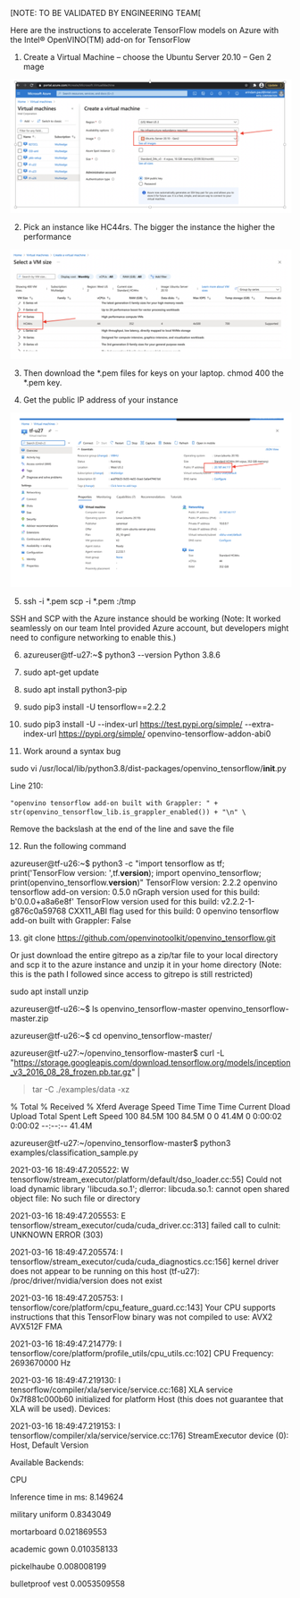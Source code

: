 [NOTE: TO BE VALIDATED BY ENGINEERING TEAM[ 

Here are the instructions to accelerate TensorFlow models on Azure with the Intel® OpenVINO(TM) add-on for TensorFlow  

1.	Create a Virtual Machine – choose the  Ubuntu Server 20.10 – Gen 2 mage

<p align="center">
 <img src="https://github.com/openvinotoolkit/openvino_tensorflow/blob/arindam-doc-changes-3-17-2011/images/Azure_image_1.png">
</p>

2.	Pick an instance  like HC44rs. The bigger the instance the higher the performance 

<p align="center">
<img src="https://github.com/openvinotoolkit/openvino_tensorflow/blob/arindam-doc-changes-3-17-2011/images/Azure_image_2.png">
 </p>

3.	Then download the *.pem files for keys on your laptop. 
chmod 400 the *.pem key.  

4.	Get the public IP address of your instance 

<p align="center">
<img src="https://github.com/openvinotoolkit/openvino_tensorflow/blob/arindam-doc-changes-3-17-2011/images/Azure_image_3.png">
</p>

5.	ssh -i *.pem <IP-addr-of-your-instance>
scp -i *.pem  <source-file> <IP-addr-of-your-instance>:/tmp

SSH and SCP with the Azure instance should be working (Note: It worked seamlessly on our team Intel provided Azure account, but developers might need to configure networking to enable this.) 

6.	azureuser@tf-u27:~$ python3 --version
     Python 3.8.6


7.	sudo apt-get update

8.	sudo apt install python3-pip 

9.	sudo pip3 install -U tensorflow==2.2.2

10.	sudo pip3 install -U --index-url https://test.pypi.org/simple/ --extra-index-url https://pypi.org/simple/ openvino-tensorflow-addon-abi0

11.	Work around a syntax bug 

sudo vi  /usr/local/lib/python3.8/dist-packages/openvino_tensorflow/__init__.py

Line 210:

    "openvino tensorflow add-on built with Grappler: " + str(openvino_tensorflow_lib.is_grappler_enabled()) + "\n" \

Remove the backslash at the end of the line and save the file 

12.	Run the following command 

azureuser@tf-u26:~$ python3 -c "import tensorflow as tf; print('TensorFlow version: ',tf.__version__); import openvino_tensorflow; print(openvino_tensorflow.__version__)" 
TensorFlow version:  2.2.2
openvino tensorflow add-on version: 0.5.0
nGraph version used for this build: b'0.0.0+a8a6e8f'
TensorFlow version used for this build: v2.2.2-1-g876c0a59768
CXX11_ABI flag used for this build: 0
openvino tensorflow add-on built with Grappler: False



13.	  git clone https://github.com/openvinotoolkit/openvino_tensorflow.git

Or just download the entire gitrepo as a zip/tar file to your local directory and scp it to the azure instance and unzip it in your home directory   (Note: this is the path I followed since access to gitrepo is still restricted) 

sudo apt install unzip  



azureuser@tf-u26:~$ ls
openvino_tensorflow-master  openvino_tensorflow-master.zip

azureuser@tf-u26:~$ cd openvino_tensorflow-master/

azureuser@tf-u27:~/openvino_tensorflow-master$ curl -L "https://storage.googleapis.com/download.tensorflow.org/models/inception_v3_2016_08_28_frozen.pb.tar.gz" |
>   tar -C ./examples/data -xz

  % Total    % Received % Xferd  Average Speed   Time    Time     Time  Current
                                 Dload  Upload   Total   Spent    Left  Speed
100 84.5M  100 84.5M    0     0  41.4M      0  0:00:02  0:00:02 --:--:-- 41.4M

azureuser@tf-u27:~/openvino_tensorflow-master$ python3 examples/classification_sample.py 

2021-03-16 18:49:47.205522: W tensorflow/stream_executor/platform/default/dso_loader.cc:55] Could not load dynamic library 'libcuda.so.1'; dlerror: libcuda.so.1: cannot open shared object file: No such file or directory

2021-03-16 18:49:47.205553: E tensorflow/stream_executor/cuda/cuda_driver.cc:313] failed call to cuInit: UNKNOWN ERROR (303)

2021-03-16 18:49:47.205574: I tensorflow/stream_executor/cuda/cuda_diagnostics.cc:156] kernel driver does not appear to be running on this host (tf-u27): /proc/driver/nvidia/version does not exist

2021-03-16 18:49:47.205753: I tensorflow/core/platform/cpu_feature_guard.cc:143] Your CPU supports instructions that this TensorFlow binary was not compiled to use: AVX2 AVX512F FMA

2021-03-16 18:49:47.214779: I tensorflow/core/platform/profile_utils/cpu_utils.cc:102] CPU Frequency: 2693670000 Hz

2021-03-16 18:49:47.219130: I tensorflow/compiler/xla/service/service.cc:168] XLA service 0x7f881c000b60 initialized for platform Host (this does not guarantee that XLA will be used). Devices:

2021-03-16 18:49:47.219153: I tensorflow/compiler/xla/service/service.cc:176]   StreamExecutor device (0): Host, Default Version

Available Backends:

CPU

Inference time in ms: 8.149624

military uniform 0.8343049

mortarboard 0.021869553

academic gown 0.010358133

pickelhaube 0.008008199

bulletproof vest 0.0053509558
